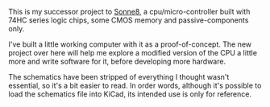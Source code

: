 This is my successor project to
[Sonne8](https://github.com/michaelmangelsdorf/Sonne8), a cpu/micro-controller built with
74HC series logic chips, some CMOS memory and passive-components only.

I've built a little working computer with it as a proof-of-concept. The new project over here
will help me explore a modified version of the CPU a little more and write software for it,
before developing more hardware.

The schematics have been stripped of everything I thought wasn't essential, so it's a bit
easier to read. In order words, although it's possible to load the schematics file into KiCad,
its intended use is only for reference.
